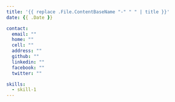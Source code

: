 ```yaml
---
title: '{{ replace .File.ContentBaseName "-" " " | title }}'
date: {{ .Date }}

contact:
  email: ""
  home: ""
  cell: ""
  address: ""
  github: ""
  linkedin: ""
  facebook: ""
  twitter: ""

skills:
  - skill-1
---
```


